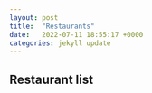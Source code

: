```yaml
---
layout: post
title:  "Restaurants"
date:   2022-07-11 18:55:17 +0000
categories: jekyll update
---
```

## Restaurant list